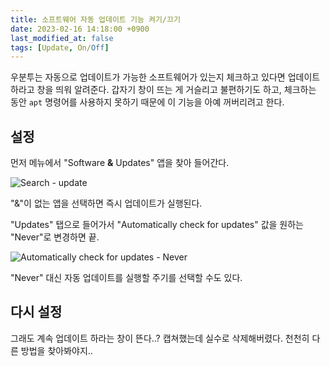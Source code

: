 ```yaml
---
title: 소프트웨어 자동 업데이트 기능 켜기/끄기
date: 2023-02-16 14:18:00 +0900
last_modified_at: false
tags: [Update, On/Off]
---
```


우분투는 자동으로 업데이트가 가능한 소프트웨어가 있는지 체크하고 있다면 업데이트하라고 창을 띄워 알려준다.
갑자기 창이 뜨는 게 거슬리고 불편하기도 하고, 체크하는 동안 `apt` 명령어를 사용하지 못하기 때문에 이 기능을 아예 꺼버리려고 한다.

## 설정

먼저 메뉴에서 "Software **&** Updates" 앱을 찾아 들어간다.

![Search - update](https://cdn.jsdelivr.net/gh/kimzuni/cdn/blog/ubuntu-automatically-updates-1.png)

"&"이 없는 앱을 선택하면 즉시 업데이트가 실행된다.

"Updates" 탭으로 들어가서 "Automatically check for updates" 값을 원하는 "Never"로 변경하면 끝.

![Automatically check for updates - Never](https://cdn.jsdelivr.net/gh/kimzuni/cdn/blog/ubuntu-automatically-updates-2.png)

"Never" 대신 자동 업데이트를 실행할 주기를 선택할 수도 있다.

## 다시 설정

그래도 계속 업데이트 하라는 창이 뜬다..?
캡쳐했는데 실수로 삭제해버렸다. 천천히 다른 방법을 찾아봐야지..
